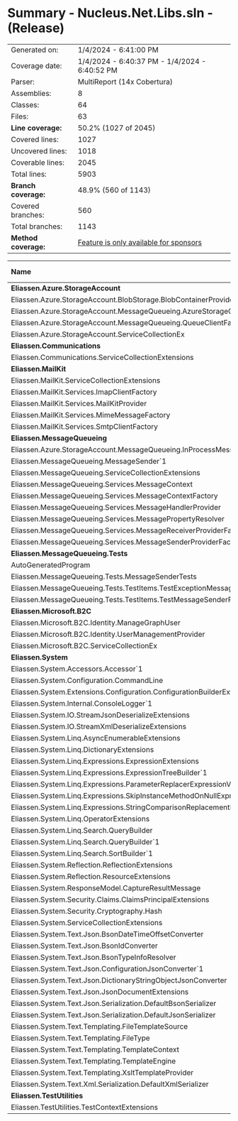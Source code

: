# Summary - Nucleus.Net.Libs.sln - (Release)
|||
|:---|:---|
| Generated on: | 1/4/2024 - 6:41:00 PM |
| Coverage date: | 1/4/2024 - 6:40:37 PM - 1/4/2024 - 6:40:52 PM |
| Parser: | MultiReport (14x Cobertura) |
| Assemblies: | 8 |
| Classes: | 64 |
| Files: | 63 |
| **Line coverage:** | 50.2% (1027 of 2045) |
| Covered lines: | 1027 |
| Uncovered lines: | 1018 |
| Coverable lines: | 2045 |
| Total lines: | 5903 |
| **Branch coverage:** | 48.9% (560 of 1143) |
| Covered branches: | 560 |
| Total branches: | 1143 |
| **Method coverage:** | [Feature is only available for sponsors](https://reportgenerator.io/pro) |

|**Name**|**Covered**|**Uncovered**|**Coverable**|**Total**|**Line coverage**|**Covered**|**Total**|**Branch coverage**|
|:---|---:|---:|---:|---:|---:|---:|---:|---:|
|**Eliassen.Azure.StorageAccount**|**0**|**107**|**107**|**349**|**0%**|**0**|**22**|**0%**|
|Eliassen.Azure.StorageAccount.BlobStorage.BlobContainerProvider|0|58|58|172|0%|0|4|0%|
|Eliassen.Azure.StorageAccount.MessageQueueing.AzureStorageQueueMessageProvider|0|31|31|96|0%|0|14|0%|
|Eliassen.Azure.StorageAccount.MessageQueueing.QueueClientFactory|0|7|7|28|0%|0|4|0%|
|Eliassen.Azure.StorageAccount.ServiceCollectionEx|0|11|11|53|0%|0|0||
|**Eliassen.Communications**|**0**|**1**|**1**|**19**|**0%**|**0**|**0**|****|
|Eliassen.Communications.ServiceCollectionExtensions|0|1|1|19|0%|0|0||
|**Eliassen.MailKit**|**0**|**76**|**76**|**263**|**0%**|**0**|**30**|**0%**|
|Eliassen.MailKit.ServiceCollectionExtensions|0|7|7|41|0%|0|0||
|Eliassen.MailKit.Services.ImapClientFactory|0|8|8|41|0%|0|6|0%|
|Eliassen.MailKit.Services.MailKitProvider|0|12|12|46|0%|0|2|0%|
|Eliassen.MailKit.Services.MimeMessageFactory|0|41|41|94|0%|0|16|0%|
|Eliassen.MailKit.Services.SmtpClientFactory|0|8|8|41|0%|0|6|0%|
|**Eliassen.MessageQueueing**|**146**|**121**|**267**|**849**|**54.6%**|**37**|**112**|**33%**|
|Eliassen.Azure.StorageAccount.MessageQueueing.InProcessMessageProvider|0|25|25|91|0%|0|8|0%|
|Eliassen.MessageQueueing.MessageSender`1|55|0|55|107|100%|5|8|62.5%|
|Eliassen.MessageQueueing.ServiceCollectionExtensions|13|0|13|40|100%|0|0||
|Eliassen.MessageQueueing.Services.MessageContext|21|1|22|117|95.4%|3|4|75%|
|Eliassen.MessageQueueing.Services.MessageContextFactory|16|6|22|94|72.7%|11|22|50%|
|Eliassen.MessageQueueing.Services.MessageHandlerProvider|0|31|31|112|0%|0|20|0%|
|Eliassen.MessageQueueing.Services.MessagePropertyResolver|34|2|36|134|94.4%|15|26|57.6%|
|Eliassen.MessageQueueing.Services.MessageReceiverProviderFactory|0|56|56|112|0%|0|20|0%|
|Eliassen.MessageQueueing.Services.MessageSenderProviderFactory|7|0|7|42|100%|3|4|75%|
|**Eliassen.MessageQueueing.Tests**|**0**|**76**|**76**|**180**|**0%**|**0**|**4**|**0%**|
|AutoGeneratedProgram|0|1|1|4|0%|0|0||
|Eliassen.MessageQueueing.Tests.MessageSenderTests|0|68|68|139|0%|0|4|0%|
|Eliassen.MessageQueueing.Tests.TestItems.TestExceptionMessageSenderProvider|0|1|1|11|0%|0|0||
|Eliassen.MessageQueueing.Tests.TestItems.TestMessageSenderProvider|0|6|6|26|0%|0|0||
|**Eliassen.Microsoft.B2C**|**0**|**106**|**106**|**253**|**0%**|**0**|**22**|**0%**|
|Eliassen.Microsoft.B2C.Identity.ManageGraphUser|0|95|95|202|0%|0|20|0%|
|Eliassen.Microsoft.B2C.Identity.UserManagementProvider|0|7|7|27|0%|0|2|0%|
|Eliassen.Microsoft.B2C.ServiceCollectionEx|0|4|4|24|0%|0|0||
|**Eliassen.System**|**750**|**509**|**1259**|**3975**|**59.5%**|**449**|**837**|**53.6%**|
|Eliassen.System.Accessors.Accessor`1|3|0|3|21|100%|0|0||
|Eliassen.System.Configuration.CommandLine|0|20|20|53|0%|0|28|0%|
|Eliassen.System.Extensions.Configuration.ConfigurationBuilderExtensions|0|8|8|42|0%|0|0||
|Eliassen.System.Internal.ConsoleLogger`1|5|3|8|29|62.5%|2|2|100%|
|Eliassen.System.IO.StreamJsonDeserializeExtensions|10|10|20|69|50%|4|8|50%|
|Eliassen.System.IO.StreamXmlDeserializeExtensions|8|12|20|70|40%|2|8|25%|
|Eliassen.System.Linq.AsyncEnumerableExtensions|0|25|25|109|0%|0|36|0%|
|Eliassen.System.Linq.DictionaryExtensions|2|0|2|43|100%|0|0||
|Eliassen.System.Linq.Expressions.ExpressionExtensions|21|17|38|105|55.2%|14|34|41.1%|
|Eliassen.System.Linq.Expressions.ExpressionTreeBuilder`1|272|51|323|608|84.2%|197|246|80%|
|Eliassen.System.Linq.Expressions.ParameterReplacerExpressionVisitor|3|0|3|15|100%|2|2|100%|
|Eliassen.System.Linq.Expressions.SkipInstanceMethodOnNullExpressionVisitor|5|1|6|25|83.3%|2|4|50%|
|Eliassen.System.Linq.Expressions.StringComparisonReplacementExpressionVisitor|32|2|34|89|94.1%|17|30|56.6%|
|Eliassen.System.Linq.OperatorExtensions|14|1|15|30|93.3%|7|8|87.5%|
|Eliassen.System.Linq.Search.QueryBuilder|7|26|33|329|21.2%|0|6|0%|
|Eliassen.System.Linq.Search.QueryBuilder`1|82|13|95|329|86.3%|37|62|59.6%|
|Eliassen.System.Linq.Search.SortBuilder`1|55|17|72|128|76.3%|41|48|85.4%|
|Eliassen.System.Reflection.ReflectionExtensions|83|18|101|289|82.1%|62|84|73.8%|
|Eliassen.System.Reflection.ResourceExtensions|16|9|25|82|64%|13|22|59%|
|Eliassen.System.ResponseModel.CaptureResultMessage|8|2|10|50|80%|4|4|100%|
|Eliassen.System.Security.Claims.ClaimsPrincipalExtensions|0|6|6|41|0%|0|6|0%|
|Eliassen.System.Security.Cryptography.Hash|1|0|1|19|100%|0|0||
|Eliassen.System.ServiceCollectionExtensions|37|3|40|162|92.5%|2|10|20%|
|Eliassen.System.Text.Json.BsonDateTimeOffsetConverter|18|19|37|108|48.6%|8|40|20%|
|Eliassen.System.Text.Json.BsonIdConverter|13|1|14|44|92.8%|8|14|57.1%|
|Eliassen.System.Text.Json.BsonTypeInfoResolver|0|25|25|59|0%|0|16|0%|
|Eliassen.System.Text.Json.ConfigurationJsonConverter`1|12|2|14|54|85.7%|8|10|80%|
|Eliassen.System.Text.Json.DictionaryStringObjectJsonConverter|19|15|34|121|55.8%|12|32|37.5%|
|Eliassen.System.Text.Json.JsonDocumentExtensions|0|36|36|211|0%|0|31|0%|
|Eliassen.System.Text.Json.Serialization.DefaultBsonSerializer|0|4|4|26|0%|0|0||
|Eliassen.System.Text.Json.Serialization.DefaultJsonSerializer|24|8|32|122|75%|7|10|70%|
|Eliassen.System.Text.Templating.FileTemplateSource|0|45|45|77|0%|0|4|0%|
|Eliassen.System.Text.Templating.FileType|0|1|1|22|0%|0|0||
|Eliassen.System.Text.Templating.TemplateContext|0|7|7|67|0%|0|2|0%|
|Eliassen.System.Text.Templating.TemplateEngine|0|45|45|127|0%|0|14|0%|
|Eliassen.System.Text.Templating.XsltTemplateProvider|0|45|45|108|0%|0|16|0%|
|Eliassen.System.Text.Xml.Serialization.DefaultXmlSerializer|0|12|12|92|0%|0|0||
|**Eliassen.TestUtilities**|**131**|**22**|**153**|**344**|**85.6%**|**74**|**116**|**63.7%**|
|Eliassen.TestUtilities.TestContextExtensions|131|22|153|344|85.6%|74|116|63.7%|
